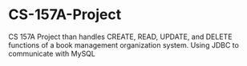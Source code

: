 # CS-157A-Project
CS 157A Project than handles CREATE, READ, UPDATE, and DELETE functions of a book management organization system. Using JDBC to communicate with MySQL
